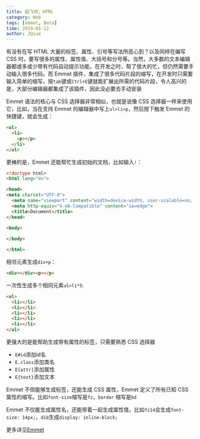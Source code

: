 ```yaml
---
title: 起飞吧，HTML
category: Web
tags: [emmet, Beta]
time: 2019-05-12
author: JQiue
---
```


有没有在写 HTML 大量的标签、属性、引号等写法所恶心到？以及同样在编写 CSS 时，要写很多的属性、属性值、大括号和分号等。当然，大多数的文本编辑器都或多或少带有代码自动提示功能，在开发之时，帮了很大的忙，但仍然需要手动输入很多代码。而 Emmet 插件，集成了很多代码片段的缩写，在开发时只需要输入简单的缩写，按`tab`键或`Ctrl+E`键就能扩展出所需的代码片段，令人高兴的是，大部分编辑器都集成了该插件，因此没必要去手动安装

Emmet 语法的核心与 CSS 选择器非常相似，也就是说像 CSS 选择器一样来使用它，比如，当在支持 Emmet 的编辑器中写上`ul>li>p`，然后按下触发 Emmet 的快捷键，就会生成：

```html
<ul>
  <li>
    <p></p>
  </li>
</ul>
```

更棒的是，Emmet 还能帮忙生成初始的文档，比如输入`!`：

```html
<!doctype html>
<html lang="en">

<head>
<meta charset="UTF-8">
  <meta name="viewport" content="width=device-width, user-scalable=no, initial-scale=1.0, maximum-scale=1.0, minimum-scale=1.0">
  <meta http-equiv="X-UA-Compatible" content="ie=edge">
  <title>Document</title>
</head>

<body>
  
</body>

</html>
```

相邻元素生成`div+p`：

```html
<div></div><p></p>
```

一次性生成多个相同元素`ul>li*5`:

```html
<ul>
  <li></li>
  <li></li>
  <li></li>
  <li></li>
  <li></li>
</ul>
```

更强大的是能帮助生成带有属性的标签，只需要熟悉 CSS 选择器

+ `E#id`添加id名
+ `E.class`添加类名
+ `E[attr]`添加属性
+ `E{text}`添加文本

Emmet 不但能够生成标签，还能生成 CSS 属性，Emmet 定义了所有已知 CSS 属性的缩写。比如`font-size`缩写是`fz`，`border` 缩写是`bd`

Emmet 不仅能生成属性名，还能带着一起生成属性值，比如`fz14`会生成`font-size: 14px;`，`dib`生成`display: inline-block;`

更多详见[Emmet](https://docs.emmet.io/)
